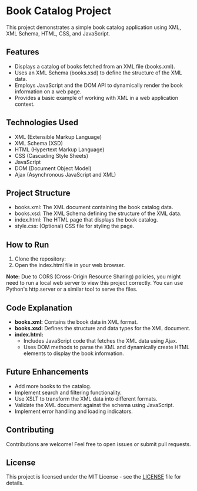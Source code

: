 # Book Catalog Project

This project demonstrates a simple book catalog application using XML, XML Schema, HTML, CSS, and JavaScript.

## Features

*   Displays a catalog of books fetched from an XML file (books.xml).
*   Uses an XML Schema (books.xsd) to define the structure of the XML data.
*   Employs JavaScript and the DOM API to dynamically render the book information on a web page.
*   Provides a basic example of working with XML in a web application context.

## Technologies Used

*   XML (Extensible Markup Language)
*   XML Schema (XSD)
*   HTML (Hypertext Markup Language)
*   CSS (Cascading Style Sheets)
*   JavaScript
*   DOM (Document Object Model)
*   Ajax (Asynchronous JavaScript and XML)

## Project Structure

*   books.xml: The XML document containing the book catalog data.
*   books.xsd: The XML Schema defining the structure of the XML data.
*   index.html: The HTML page that displays the book catalog.
*   style.css: (Optional) CSS file for styling the page.

## How to Run

1.  Clone the repository: 
2.  Open the index.html file in your web browser.

**Note:** Due to CORS (Cross-Origin Resource Sharing) policies, you might need to run a local web server to view this project correctly. You can use Python's http.server or a similar tool to serve the files.

## Code Explanation

*   **books.xml:** Contains the book data in XML format.
*   **books.xsd:** Defines the structure and data types for the XML document.
*   **index.html:**
    *   Includes JavaScript code that fetches the XML data using Ajax.
    *   Uses DOM methods to parse the XML and dynamically create HTML elements to display the book information.

## Future Enhancements

*   Add more books to the catalog.
*   Implement search and filtering functionality.
*   Use XSLT to transform the XML data into different formats.
*   Validate the XML document against the schema using JavaScript.
*   Implement error handling and loading indicators.

## Contributing

Contributions are welcome! Feel free to open issues or submit pull requests.

## License

This project is licensed under the MIT License - see the [LICENSE](LICENSE) file for details.
